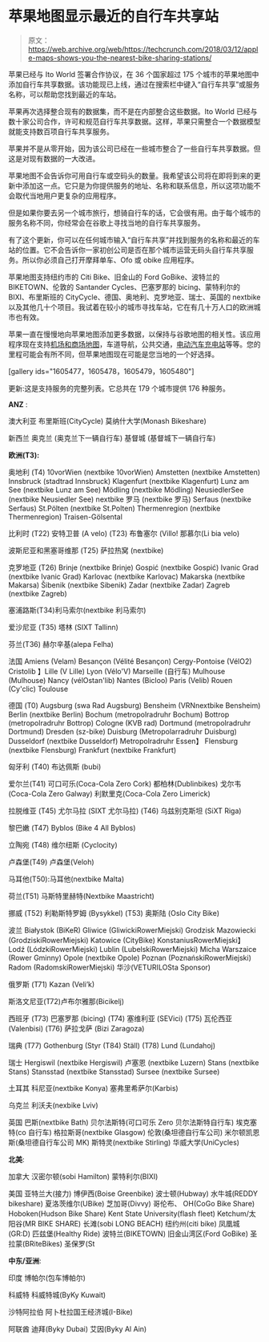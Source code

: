 # 苹果地图显示最近的自行车共享站

> 原文：<https://web.archive.org/web/https://techcrunch.com/2018/03/12/apple-maps-shows-you-the-nearest-bike-sharing-stations/>

苹果已经与 Ito World 签署合作协议，在 36 个国家超过 175 个城市的苹果地图中添加自行车共享数据。该功能现已上线，通过在搜索栏中键入“自行车共享”或服务名称，可以帮助您找到最近的车站。

苹果再次选择整合现有的数据集，而不是在内部整合这些数据。Ito World 已经与数十家公司合作，许可和规范自行车共享数据。这样，苹果只需整合一个数据模型就能支持数百项自行车共享服务。

苹果并不是从零开始，因为该公司已经在一些城市整合了一些自行车共享数据。但这是对现有数据的一大改进。

苹果地图不会告诉你可用自行车或空码头的数量。我希望该公司将在即将到来的更新中添加这一点。它只是为你提供服务的地址、名称和联系信息，所以这项功能不会取代当地用户更复杂的应用程序。

但是如果你要去另一个城市旅行，想骑自行车的话，它会很有用。由于每个城市的服务名称不同，你经常会在谷歌上寻找当地的自行车共享服务。

有了这个更新，你可以在任何城市输入“自行车共享”并找到服务的名称和最近的车站的位置。它不会告诉你一家初创公司是否在那个城市运营无码头自行车共享服务。所以你必须自己打开摩拜单车、Ofo 或 obike 应用程序。

苹果地图支持纽约市的 Citi Bike、旧金山的 Ford GoBike、波特兰的 BIKETOWN、伦敦的 Santander Cycles、巴塞罗那的 bicing、蒙特利尔的 BIXI、布里斯班的 CityCycle、德国、奥地利、克罗地亚、瑞士、英国的 nextbike 以及其他几十个项目。我试着在较小的城市寻找车站，它在有几十万人口的欧洲城市也有效。

苹果一直在慢慢地向苹果地图添加更多数据，以保持与谷歌地图的相关性。该应用程序现在支持[机场和商场地图](https://web.archive.org/web/20230306142146/https://techcrunch.com/2017/12/14/apple-maps-gets-indoor-mapping-for-more-than-30-airports/)，车道导航，公共交通，[电动汽车充电站](https://web.archive.org/web/20230306142146/https://techcrunch.com/2016/12/08/apple-maps/)等等。您的里程可能会有所不同，但苹果地图现在可能是您当地的一个好选择。

[gallery ids="1605477，1605478，1605479，1605480"]

更新:这是支持服务的完整列表。它总共在 179 个城市提供 176 种服务。

**ANZ** :

澳大利亚
布里斯班(CityCycle)
莫纳什大学(Monash Bikeshare)

新西兰
奥克兰 (奥克兰下一辆自行车)
基督城 (基督城下一辆自行车)

**欧洲(T3):**

奥地利 (T4) 10vorWien (nextbike 10vorWien)
Amstetten (nextbike Amstetten)
Innsbruck (stadtrad Innsbruck)
Klagenfurt (nextbike Klagenfurt)
Lunz am See (nextbike Lunz am See)
Mödling (nextbike Mödling)
NeusiedlerSee (nextbike Neusiedler See)
nextbike 罗马 (nextbike 罗马)
Serfaus (nextbike Serfaus)
St.Pölten (nextbike St.Polten)
Thermenregion (nextbike Thermenregion)
Traisen-Gölsental

比利时 (T22) 安特卫普 (A velo) (T23) 布鲁塞尔 (Villo!
那慕尔(Li bia velo)

波斯尼亚和黑塞哥维那 (T25) 萨拉热窝 (nextbike)

克罗地亚 (T26) Brinje (nextbike Brinje)
Gospić (nextbike Gospić)
Ivanic Grad (nextbike Ivanic Grad)
Karlovac (nextbike Karlovac)
Makarska (nextbike Makarsa)
Šibenik (nextbike Sibenik)
Zadar (nextbike Zadar)
Zagreb (nextbike Zagreb)

塞浦路斯(T34)利马索尔(nextbike 利马索尔)

爱沙尼亚 (T35) 塔林 (SIXT Tallinn)

芬兰(T36) 赫尔辛基(alepa Felha)

法国
Amiens (Velam)
Besançon (Vélité Besançon)
Cergy-Pontoise (VélO2)
Cristolib 】Lille (V Lille)
Lyon (Vélo'V)
Marseille (自行车)
Mulhouse (Mulhouse)
Nancy (vélOstan'lib)
Nantes (Bicloo)
Paris (Velib)
Rouen (Cy'clic)
Toulouse

德国 (T0) Augsburg (swa Rad Augsburg)
Bensheim (VRNnextbike Bensheim)
Berlin (nextbike Berlin)
Bochum (metropolradruhr Bochum)
Bottrop (metropolradruhr Bottrop)
Cologne (KVB rad)
Dortmund (metropolradruhr Dortmund)
Dresden (sz-bike)
Duisburg (Metropolarradruhr Duisburg)
Dusseldorf (nextbike Dusseldorf)
Metropolradruhr Essen】
Flensburg (nextbike Flensburg)
Frankfurt (nextbike Frankfurt)

匈牙利 (T40) 布达佩斯 (bubi)

爱尔兰(T41) 可口可乐(Coca-Cola Zero Cork) 都柏林(Dublinbikes) 戈尔韦(Coca-Cola Zero Galway) 利默里克(Coca-Cola Zero Limerick)

拉脱维亚 (T45) 尤尔马拉 (SIXT 尤尔马拉) (T46) 乌兹别克斯坦 (SiXT Riga)

黎巴嫩 (T47) Byblos (Bike 4 All Byblos)

立陶宛 (T48) 维尔纽斯 (Cyclocity)

卢森堡(T49) 卢森堡(Veloh)

马耳他(T50):马耳他(nextbike Malta)

荷兰(T51) 马斯特里赫特(Nextbike Maastricht)

挪威 (T52) 利勒斯特罗姆 (Bysykkel) (T53) 奥斯陆 (Oslo City Bike)

波兰
Białystok (BiKeR)
Gliwice (GliwickiRowerMiejski)
Grodzisk Mazowiecki (GrodziskiRowerMiejski)
Katowice (CityBike)
KonstaniusRowerMiejski】
Lodź (LódzkiRowerMiejski)
Lublin (LubelskiRowerMiejski)
Micha Warszaice (Rower Gminny)
Opole (nextbike Opole)
Poznan (PoznańskiRowerMiejski)
Radom (RadomskiRowerMiejski)
华沙(VETURILOSta Sponsor)

俄罗斯 (T71) Kazan (Veli’k)

斯洛文尼亚(T72)卢布尔雅那(Bicikelj)

西班牙 (T73) 巴塞罗那 (bicing) (T74) 塞维利亚 (SEVici) (T75) 瓦伦西亚 (Valenbisi) (T76) 萨拉戈萨 (Bizi Zaragoza)

瑞典 (T77) Gothenburg (Styr (T84) Ställ) (T78) Lund (Lundahoj)

瑞士
Hergiswil (nextbike Hergiswil)
卢塞恩 (nextbike Luzern)
Stans (nextbike Stans)
Stansstad (nextbike Stansstad)
Sursee (nextbike Sursee)

土耳其
科尼亚(nextbike Konya)
塞弗里希萨尔(Karbis)

乌克兰
利沃夫(nexbike Lviv)

英国
巴斯(nextbike Bath)
贝尔法斯特(可口可乐 Zero 贝尔法斯特自行车)
埃克塞特(co 自行车)
格拉斯哥(nextbike Glasgow)
伦敦(桑坦德自行车公司)
米尔顿凯恩斯(桑坦德自行车公司 MK)
斯特灵(nextbike Stirling)
华威大学(UniCycles)

**北美**:

加拿大
汉密尔顿(sobi Hamilton)
蒙特利尔(BIXI)

美国
亚特兰大(接力)
博伊西(Boise Greenbike)
波士顿(Hubway)
水牛城(REDDY bikeshare)
夏洛茨维尔(UBike)
芝加哥(Divvy)
哥伦布、 OH(CoGo Bike Share)
Hoboken(Hudson Bike Share)
Kent State University(flash fleet)
Ketchum/太阳谷(MR BIKE SHARE)
长滩(sobi LONG BEACH)
纽约州(citi bike)
凤凰城(GR:D)
匹兹堡(Healthy Ride)
波特兰(BIKETOWN)
旧金山湾区(Ford GoBike)
圣拉蒙(BRiteBikes)
圣保罗(St

**中东/亚洲**:

印度
博帕尔(包车博帕尔)

科威特
科威特城(ByKy Kuwait)

沙特阿拉伯
阿卜杜拉国王经济城(I-Bike)

阿联酋
迪拜(Byky Dubai)
艾因(Byky Al Ain)
